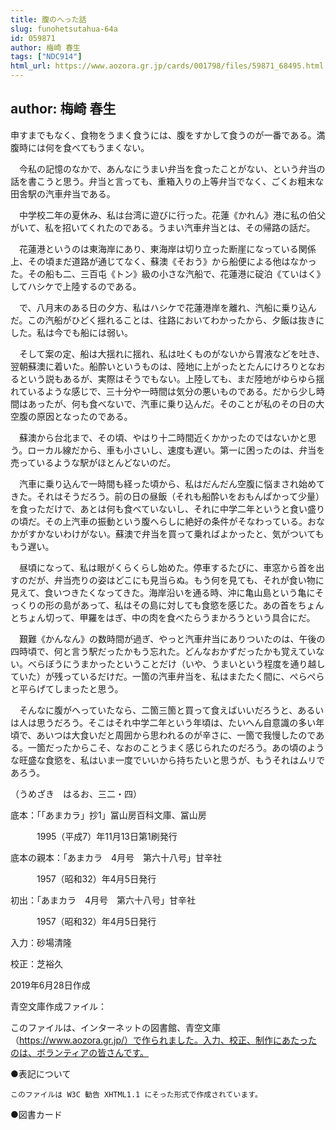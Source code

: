```yaml
---
title: 腹のへった話
slug: funohetsutahua-64a
id: 059871
author: 梅崎 春生
tags: ["NDC914"]
html_url: https://www.aozora.gr.jp/cards/001798/files/59871_68495.html
---
```


## author: 梅崎 春生

申すまでもなく、食物をうまく食うには、腹をすかして食うのが一番である。満腹時には何を食べてもうまくない。

　今私の記憶のなかで、あんなにうまい弁当を食ったことがない、という弁当の話を書こうと思う。弁当と言っても、重箱入りの上等弁当でなく、ごくお粗末な田舎駅の汽車弁当である。

　中学校二年の夏休み、私は台湾に遊びに行った。花蓮《かれん》港に私の伯父がいて、私を招いてくれたのである。うまい汽車弁当とは、その帰路の話だ。

　花蓮港というのは東海岸にあり、東海岸は切り立った断崖になっている関係上、その頃まだ道路が通じてなく、蘇澳《そおう》から船便による他はなかった。その船も二、三百屯《トン》級の小さな汽船で、花蓮港に碇泊《ていはく》してハシケで上陸するのである。

　で、八月末のある日の夕方、私はハシケで花蓮港岸を離れ、汽船に乗り込んだ。この汽船がひどく揺れることは、往路においてわかったから、夕飯は抜きにした。私は今でも船には弱い。

　そして案の定、船は大揺れに揺れ、私は吐くものがないから胃液などを吐き、翌朝蘇澳に着いた。船酔いというものは、陸地に上がったとたんにけろりとなおるという説もあるが、実際はそうでもない。上陸しても、まだ陸地がゆらゆら揺れているような感じで、三十分や一時間は気分の悪いものである。だから少し時間はあったが、何も食べないで、汽車に乗り込んだ。そのことが私のその日の大空腹の原因となったのである。

　蘇澳から台北まで、その頃、やはり十二時間近くかかったのではないかと思う。ローカル線だから、車も小さいし、速度も遅い。第一に困ったのは、弁当を売っているような駅がほとんどないのだ。

　汽車に乗り込んで一時間も経った頃から、私はだんだん空腹に悩まされ始めてきた。それはそうだろう。前の日の昼飯（それも船酔いをおもんぱかって少量）を食っただけで、あとは何も食べていないし、それに中学二年というと食い盛りの頃だ。その上汽車の振動という腹へらしに絶好の条件がそなわっている。おなかがすかないわけがない。蘇澳で弁当を買って乗ればよかったと、気がついてももう遅い。

　昼頃になって、私は眼がくらくらし始めた。停車するたびに、車窓から首を出すのだが、弁当売りの姿はどこにも見当らぬ。もう何を見ても、それが食い物に見えて、食いつきたくなってきた。海岸沿いを通る時、沖に亀山島という亀にそっくりの形の島があって、私はその島に対しても食慾を感じた。あの首をちょんとちょん切って、甲羅をはぎ、中の肉を食べたらうまかろうという具合にだ。

　艱難《かんなん》の数時間が過ぎ、やっと汽車弁当にありついたのは、午後の四時頃で、何と言う駅だったかもう忘れた。どんなおかずだったかも覚えていない。べらぼうにうまかったということだけ（いや、うまいという程度を通り越していた）が残っているだけだ。一箇の汽車弁当を、私はまたたく間に、ぺらぺらと平らげてしまったと思う。

　そんなに腹がへっていたなら、二箇三箇と買って食えばいいだろうと、あるいは人は思うだろう。そこはそれ中学二年という年頃は、たいへん自意識の多い年頃で、あいつは大食いだと周囲から思われるのが辛さに、一箇で我慢したのである。一箇だったからこそ、なおのことうまく感じられたのだろう。あの頃のような旺盛な食慾を、私はいま一度でいいから持ちたいと思うが、もうそれはムリであろう。

（うめざき　はるお、三二・四）













底本：「「あまカラ」抄1」冨山房百科文庫、冨山房

　　　1995（平成7）年11月13日第1刷発行

底本の親本：「あまカラ　4月号　第六十八号」甘辛社

　　　1957（昭和32）年4月5日発行

初出：「あまカラ　4月号　第六十八号」甘辛社

　　　1957（昭和32）年4月5日発行

入力：砂場清隆

校正：芝裕久

2019年6月28日作成

青空文庫作成ファイル：

このファイルは、インターネットの図書館、青空文庫（https://www.aozora.gr.jp/）で作られました。入力、校正、制作にあたったのは、ボランティアの皆さんです。











●表記について


	このファイルは W3C 勧告 XHTML1.1 にそった形式で作成されています。







●図書カード